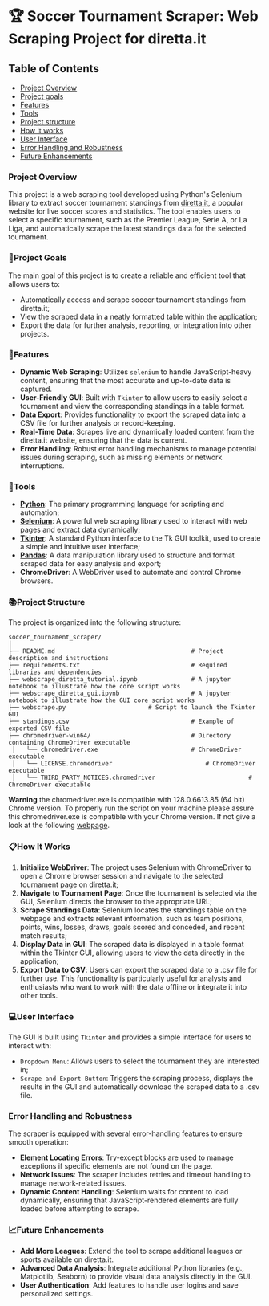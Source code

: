 # 🏆 Soccer Tournament Scraper: Web Scraping Project for diretta.it

## Table of Contents
- [Project Overview](#project-overview)
- [Project goals](#project-goals)
- [Features](#features)
- [Tools](#tools)
- [Project structure](#project-structure)
- [How it works](#how-it-works)
- [User Interface](#user-interface)
- [Error Handling and Robustness](#error-handling-and-robustness)
- [Future Enhancements](#future-enhancements)

### Project Overview
This project is a web scraping tool developed using Python's Selenium library to extract soccer tournament standings from [diretta.it](https://www.diretta.it/preferiti/), a popular website for live soccer scores and statistics. The tool enables users to select a specific tournament, such as the Premier League, Serie A, or La Liga, and automatically scrape the latest standings data for the selected tournament.

### 🎯Project Goals
The main goal of this project is to create a reliable and efficient tool that allows users to:

- Automatically access and scrape soccer tournament standings from diretta.it;
- View the scraped data in a neatly formatted table within the application;
- Export the data for further analysis, reporting, or integration into other projects.
 
### 🚀Features
- **Dynamic Web Scraping**: Utilizes `selenium` to handle JavaScript-heavy content, ensuring that the most accurate and up-to-date data is captured.
- **User-Friendly GUI**: Built with `Tkinter` to allow users to easily select a tournament and view the corresponding standings in a table format.
- **Data Export**: Provides functionality to export the scraped data into a CSV file for further analysis or record-keeping.
- **Real-Time Data**: Scrapes live and dynamically loaded content from the diretta.it website, ensuring that the data is current.
- **Error Handling**: Robust error handling mechanisms to manage potential issues during scraping, such as missing elements or network interruptions.

### 🔨Tools

- [**Python**](https://www.python.org/): The primary programming language for scripting and automation;
- [**Selenium**](https://selenium-python.readthedocs.io/): A powerful web scraping library used to interact with web pages and extract data dynamically;
- [**Tkinter**](https://docs.python.org/3/library/tkinter.html): A standard Python interface to the Tk GUI toolkit, used to create a simple and intuitive user interface;
- [**Pandas**](https://pandas.pydata.org/docs/index.html): A data manipulation library used to structure and format scraped data for easy analysis and export;
- **ChromeDriver**: A WebDriver used to automate and control Chrome browsers.


### 📚Project Structure
The project is organized into the following structure:

```plaintext
soccer_tournament_scraper/
│
├── README.md                                      # Project description and instructions
├── requirements.txt                               # Required libraries and dependencies
├── webscrape_diretta_tutorial.ipynb               # A jupyter notebook to illustrate how the core script works
├── webscrape_diretta_gui.ipynb                    # A jupyter notebook to illustrate how the GUI core script works
├── webscrape.py                       # Script to launch the Tkinter GUI
├── standings.csv                                  # Example of exported CSV file        
├── chromedriver-win64/                            # Directory containing ChromeDriver executable
 │   └── chromedriver.exe                          # ChromeDriver executable
 │   └── LICENSE.chromedriver                          # ChromeDriver executable
 │   └── THIRD_PARTY_NOTICES.chromedriver                          # ChromeDriver executable
```
**Warning** the chromedriver.exe is compatible with 128.0.6613.85 (64 bit) Chrome version. To properly run the script on your machine please assure this chromedriver.exe is compatible with your Chrome version. If not give a look at the following [webpage](https://getwebdriver.com/).

### 📋How It Works
1. **Initialize WebDriver**: The project uses Selenium with ChromeDriver to open a Chrome browser session and navigate to the selected tournament page on diretta.it;
2. **Navigate to Tournament Page**: Once the tournament is selected via the GUI, Selenium directs the browser to the appropriate URL;
3. **Scrape Standings Data**: Selenium locates the standings table on the webpage and extracts relevant information, such as team positions, points, wins, losses, draws, goals scored and conceded, and recent match results;
4. **Display Data in GUI**: The scraped data is displayed in a table format within the Tkinter GUI, allowing users to view the data directly in the application;
5. **Export Data to CSV**: Users can export the scraped data to a .csv file for further use. This functionality is particularly useful for analysts and enthusiasts who want to work with the data offline or integrate it into other tools.

### 💻User Interface
The GUI is built using `Tkinter` and provides a simple interface for users to interact with:
- `Dropdown Menu`: Allows users to select the tournament they are interested in;
- `Scrape and Export Button`: Triggers the scraping process, displays the results in the GUI and automatically download the scraped data to a .csv file.

### Error Handling and Robustness
The scraper is equipped with several error-handling features to ensure smooth operation:
- **Element Locating Errors**: Try-except blocks are used to manage exceptions if specific elements are not found on the page.
- **Network Issues**: The scraper includes retries and timeout handling to manage network-related issues.
- **Dynamic Content Handling**: Selenium waits for content to load dynamically, ensuring that JavaScript-rendered elements are fully loaded before attempting to scrape.

### 📈Future Enhancements
- **Add More Leagues**: Extend the tool to scrape additional leagues or sports available on diretta.it.
- **Advanced Data Analysis**: Integrate additional Python libraries (e.g., Matplotlib, Seaborn) to provide visual data analysis directly in the GUI.
- **User Authentication**: Add features to handle user logins and save personalized settings.
